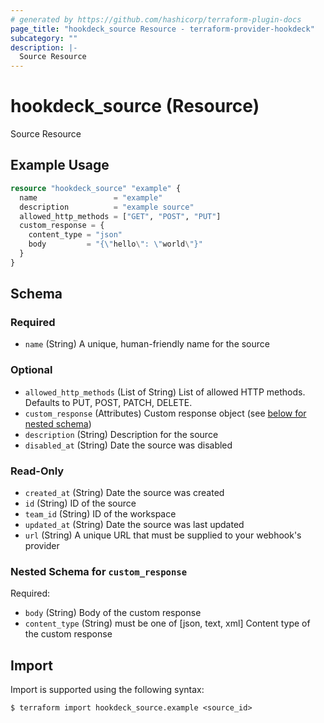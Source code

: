 ```yaml
---
# generated by https://github.com/hashicorp/terraform-plugin-docs
page_title: "hookdeck_source Resource - terraform-provider-hookdeck"
subcategory: ""
description: |-
  Source Resource
---
```


# hookdeck_source (Resource)

Source Resource

## Example Usage

```terraform
resource "hookdeck_source" "example" {
  name                 = "example"
  description          = "example source"
  allowed_http_methods = ["GET", "POST", "PUT"]
  custom_response = {
    content_type = "json"
    body         = "{\"hello\": \"world\"}"
  }
}
```

<!-- schema generated by tfplugindocs -->
## Schema

### Required

- `name` (String) A unique, human-friendly name for the source

### Optional

- `allowed_http_methods` (List of String) List of allowed HTTP methods. Defaults to PUT, POST, PATCH, DELETE.
- `custom_response` (Attributes) Custom response object (see [below for nested schema](#nestedatt--custom_response))
- `description` (String) Description for the source
- `disabled_at` (String) Date the source was disabled

### Read-Only

- `created_at` (String) Date the source was created
- `id` (String) ID of the source
- `team_id` (String) ID of the workspace
- `updated_at` (String) Date the source was last updated
- `url` (String) A unique URL that must be supplied to your webhook's provider

<a id="nestedatt--custom_response"></a>
### Nested Schema for `custom_response`

Required:

- `body` (String) Body of the custom response
- `content_type` (String) must be one of [json, text, xml]
Content type of the custom response

## Import

Import is supported using the following syntax:

```shell
$ terraform import hookdeck_source.example <source_id>
```
